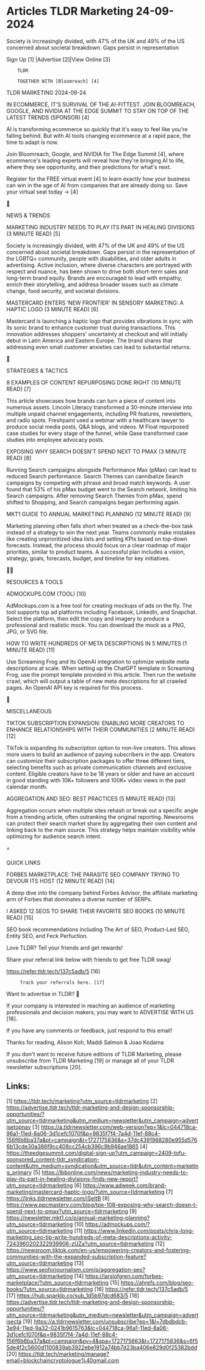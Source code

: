 # Articles TLDR Marketing 24-09-2024

Society is increasingly divided, with 47% of the UK and 49% of the US
concerned about societal breakdown. Gaps persist in representation  

 Sign Up [1] |Advertise [2]|View Online [3] 

		TLDR 

		TOGETHER WITH [Bloomreach] [4]

TLDR MARKETING 2024-09-24

 IN ECOMMERCE, IT'S SURVIVAL OF THE AI-FITTEST. JOIN BLOOMREACH,
GOOGLE, AND NVIDIA AT THE EDGE SUMMIT TO STAY ON TOP OF THE LATEST
TRENDS (SPONSOR) [4] 

 AI is transforming ecommerce so quickly that it's easy to feel like
you're falling behind. But with AI tools changing ecommerce at a rapid
pace, the time to adapt is now.

Join Bloomreach, Google, and NVIDIA for The Edge Summit [4], where
ecommerce's leading experts will reveal how they're bringing AI to
life, where they see opportunity, and their predictions for what's
next.

Register for the FREE virtual event [4] to learn exactly how your
business can win in the age of AI from companies that are already
doing so. Save your virtual seat today → [4]

📱 

NEWS & TRENDS

 MARKETING INDUSTRY NEEDS TO PLAY ITS PART IN HEALING DIVISIONS (3
MINUTE READ) [5] 

 Society is increasingly divided, with 47% of the UK and 49% of the US
concerned about societal breakdown. Gaps persist in the representation
of the LGBTQ+ community, people with disabilities, and older adults in
advertising. Active inclusion, where diverse characters are portrayed
with respect and nuance, has been shown to drive both short-term sales
and long-term brand equity. Brands are encouraged to lead with
empathy, enrich their storytelling, and address broader issues such as
climate change, food security, and societal divisions. 

 MASTERCARD ENTERS ‘NEW FRONTIER' IN SENSORY MARKETING: A HAPTIC
LOGO (3 MINUTE READ) [6] 

 Mastercard is launching a haptic logo that provides vibrations in
sync with its sonic brand to enhance customer trust during
transactions. This innovation addresses shoppers' uncertainty at
checkout and will initially debut in Latin America and Eastern Europe.
The brand shares that addressing even small customer anxieties can
lead to substantial returns. 

🚀 

STRATEGIES & TACTICS

 8 EXAMPLES OF CONTENT REPURPOSING DONE RIGHT (10 MINUTE READ) [7] 

 This article showcases how brands can turn a piece of content into
numerous assets. Lincoln Literacy transformed a 30-minute interview
into multiple unpaid channel engagements, including PR features,
newsletters, and radio spots. Freshpaint used a webinar with a
healthcare lawyer to produce social media posts, Q&A blogs, and
videos. M Float repurposed case studies for every stage of the funnel,
while Qase transformed case studies into employee advocacy posts. 

 EXPOSING WHY SEARCH DOESN'T SPEND NEXT TO PMAX (3 MINUTE READ) [8] 

 Running Search campaigns alongside Performance Max (pMax) can lead to
reduced Search performance. Search Themes can cannibalize Search
campaigns by competing with phrase and broad match keywords. A user
found that 53% of his pMax budget went to the Search network, limiting
his Search campaigns. After removing Search Themes from pMax, spend
shifted to Shopping, and Search campaigns began performing again. 

 MKT1 GUIDE TO ANNUAL MARKETING PLANNING (12 MINUTE READ) [9] 

 Marketing planning often falls short when treated as a check-the-box
task instead of a strategy to win the next year. Teams commonly make
mistakes like creating unprioritized idea lists and setting KPIs based
on top-down forecasts. Instead, the process should focus on a clear
roadmap of major priorities, similar to product teams. A successful
plan includes a vision, strategy, goals, forecasts, budget, and
timeline for key initiatives. 

🧑‍💻 

RESOURCES & TOOLS

 ADMOCKUPS.COM (TOOL) [10] 

 AdMockups.com is a free tool for creating mockups of ads on the fly.
The tool supports top ad platforms including Facebook, LinkedIn, and
Snapchat. Select the platform, then edit the copy and imagery to
produce a professional and realistic mock. You can download the mock
as a PNG, JPG, or SVG file. 

 HOW TO WRITE HUNDREDS OF META DESCRIPTIONS IN 5 MINUTES (1 MINUTE
READ) [11] 

 Use Screaming Frog and its OpenAI integration to optimize website
meta descriptions at scale. When setting up the ChatGPT template in
Screaming Frog, use the prompt template provided in this article. Then
run the website crawl, which will output a table of new meta
descriptions for all crawled pages. An OpenAI API key is required for
this process. 

🎁 

MISCELLANEOUS

 TIKTOK SUBSCRIPTION EXPANSION: ENABLING MORE CREATORS TO ENHANCE
RELATIONSHIPS WITH THEIR COMMUNITIES (2 MINUTE READ) [12] 

 TikTok is expanding its subscription option to non-live creators.
This allows more users to build an audience of paying subscribers in
the app. Creators can customize their subscription packages to offer
three different tiers, selecting benefits such as private
communication channels and exclusive content. Eligible creators have
to be 18 years or older and have an account in good standing with 10K+
followers and 100K+ video views in the past calendar month. 

 AGGREGATION AND SEO: BEST PRACTICES (5 MINUTE READ) [13] 

 Aggregation occurs when multiple sites rehash or break out a specific
angle from a trending article, often outranking the original
reporting. Newsrooms can protect their search market share by
aggregating their own content and linking back to the main source.
This strategy helps maintain visibility while optimizing for audience
search intent. 

⚡ 

QUICK LINKS

 FORBES MARKETPLACE: THE PARASITE SEO COMPANY TRYING TO DEVOUR ITS
HOST (12 MINUTE READ) [14] 

 A deep dive into the company behind Forbes Advisor, the affiliate
marketing arm of Forbes that dominates a diverse number of SERPs. 

 I ASKED 12 SEOS TO SHARE THEIR FAVORITE SEO BOOKS (10 MINUTE READ)
[15] 

 SEO book recommendations including The Art of SEO, Product-Led SEO,
Entity SEO, and Feck Perfuction. 

Love TLDR? Tell your friends and get rewards!

 Share your referral link below with friends to get free TLDR swag! 

 https://refer.tldr.tech/137c5adb/5 [16] 

		 Track your referrals here. [17] 

Want to advertise in TLDR? 📰

 If your company is interested in reaching an audience of marketing
professionals and decision makers, you may want to ADVERTISE WITH US
[18]. 

 If you have any comments or feedback, just respond to this email! 

Thanks for reading, 
Alison Koh, Maddi Salmon & Joao Kodama 

If you don't want to receive future editions of TLDR Marketing, please
unsubscribe from TLDR Marketing [19] or manage all of your TLDR
newsletter subscriptions [20]. 

 

Links:
------
[1] https://tldr.tech/marketing?utm_source=tldrmarketing
[2] https://advertise.tldr.tech/tldr-marketing-and-design-sponsorship-opportunities/?utm_source=tldrmarketing&utm_medium=newsletter&utm_campaign=advertisetopnav
[3] https://a.tldrnewsletter.com/web-version?ep=1&lc=044718ca-96a1-11ed-8a06-3d1cefc1070f&p=9835f7f4-7a4d-11ef-88c4-156f6b6ba37a&pt=campaign&t=1727175836&s=37dc4391988280e955d5766b13cde30a386f9cc408cc254cb396c9b946ae1865
[4] https://theedgesummit.com/digital-sign-up?utm_campaign=2409-tofu-sponsored_content-tldr_syndication-content&utm_medium=syndication&utm_source=tldr&utm_content=marketing_primary
[5] https://lbbonline.com/news/marketing-industry-needs-to-play-its-part-in-healing-divisions-finds-new-report?utm_source=tldrmarketing
[6] https://www.adweek.com/brand-marketing/mastercard-haptic-logo/?utm_source=tldrmarketing
[7] https://links.tldrnewsletter.com/iSeItB
[8] https://www.ppcmastery.com/blog/tpe-108-exposing-why-search-doesn-t-spend-next-to-pmax?utm_source=tldrmarketing
[9] https://newsletter.mkt1.co/p/annual-marketing-planning?utm_source=tldrmarketing
[10] https://admockups.com/?utm_source=tldrmarketing
[11] https://www.linkedin.com/posts/chris-long-marketing_seo-tip-write-hundreds-of-meta-descriptions-activity-7243960202322939906-zUZa?utm_source=tldrmarketing
[12] https://newsroom.tiktok.com/en-us/empowering-creators-and-fostering-communities-with-the-expanded-subscription-feature?utm_source=tldrmarketing
[13] https://www.seoforjournalism.com/p/aggregation-seo?utm_source=tldrmarketing
[14] https://larslofgren.com/forbes-marketplace/?utm_source=tldrmarketing
[15] https://ahrefs.com/blog/seo-books/?utm_source=tldrmarketing
[16] https://refer.tldr.tech/137c5adb/5
[17] https://hub.sparklp.co/sub_1d5b97dcd683/5
[18] https://advertise.tldr.tech/tldr-marketing-and-design-sponsorship-opportunities/?utm_source=tldrmarketing&utm_medium=newsletter&utm_campaign=advertisecta
[19] https://a.tldrnewsletter.com/unsubscribe?ep=1&l=7dbdbdcb-3e94-11ed-9a32-0241b9615763&lc=044718ca-96a1-11ed-8a06-3d1cefc1070f&p=9835f7f4-7a4d-11ef-88c4-156f6b6ba37a&pt=campaign&pv=4&spa=1727175663&t=1727175836&s=6f55de4f2c5600d1100839ab3922ebe1912a74bb7d23ba406e829d0f25382bdd
[20] https://tldr.tech/marketing/manage?email=blockchaincryptologue%40gmail.com